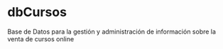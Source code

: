 # dbCursos
Base de Datos para la gestión y administración de información sobre la venta de cursos online
